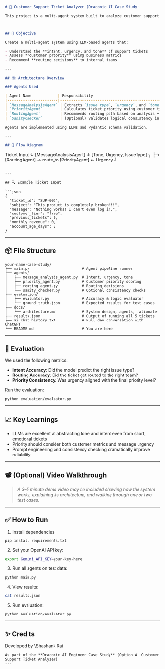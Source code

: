 



```markdown
# 🧠 Customer Support Ticket Analyzer (Draconic AI Case Study)

This project is a multi-agent system built to analyze customer support tickets and determine the best routing strategy based on ticket content and customer profile. It was developed as part of the Draconic AI Engineering Case Study.



## 🚀 Objective

Create a multi-agent system using LLM-based agents that:

- Understand the **intent, urgency, and tone** of support tickets  
- Assess **customer priority** using business metrics  
- Recommend **routing decisions** to internal teams  

---

## 🏗️ Architecture Overview

### Agents Used

| Agent Name            | Responsibility                                                 |
|-----------------------|----------------------------------------------------------------|
| `MessageAnalysisAgent` | Extracts `issue_type`, `urgency`, and `tone` from ticket text |
| `PriorityAgent`        | Calculates ticket priority using customer tier, history, etc. |
| `RoutingAgent`         | Recommends routing path based on analysis + priority          |
| `SanityChecker`        | (Optional) Validates logical consistency in agent outputs     |

Agents are implemented using LLMs and Pydantic schema validation.

---

## 🧩 Flow Diagram

```

Ticket Input
↓
\[MessageAnalysisAgent]
↓
\[Tone, Urgency, IssueType] ┐
├→ \[RoutingAgent] → route\_to
\[PriorityAgent] ← Urgency ┘

````

---

## 🔍 Example Ticket Input

```json
{
  "ticket_id": "SUP-001",
  "subject": "This product is completely broken!!!",
  "message": "Nothing works! I can't even log in.",
  "customer_tier": "free",
  "previous_tickets": 0,
  "monthly_revenue": 0,
  "account_age_days": 2
}
````

---

## 📦 File Structure

```
your-name-case-study/
├── main.py                        # Agent pipeline runner
├── agents/
│   ├── message_analysis_agent.py  # Intent, urgency, tone
│   ├── priority_agent.py          # Customer priority scoring
│   ├── routing_agent.py           # Routing decisions
│   └── sanity_checker.py          # Optional consistency checks
├── evaluation/
│   ├── evaluator.py               # Accuracy & logic evaluator
│   └── ground_truth.json          # Expected results for test cases
├── docs/
│   └── architecture.md            # System design, agents, rationale
├── results.json                   # Output of running all 5 tickets
├── ai_chat_history.txt            # Full dev conversation with ChatGPT
└── README.md                      # You are here
```

---

## 🧪 Evaluation

We used the following metrics:

* **Intent Accuracy**: Did the model predict the right issue type?
* **Routing Accuracy**: Did the ticket get routed to the right team?
* **Priority Consistency**: Was urgency aligned with the final priority level?

Run the evaluation:

```bash
python evaluation/evaluator.py
```

---

## 📈 Key Learnings

* LLMs are excellent at abstracting tone and intent even from short, emotional tickets
* Priority should consider both customer metrics and message urgency
* Prompt engineering and consistency checking dramatically improve reliability

---

## 📽️ (Optional) Video Walkthrough

> *A 3–5 minute demo video may be included showing how the system works, explaining its architecture, and walking through one or two test cases.*

---

## ✅ How to Run

1. Install dependencies:

```bash
pip install requirements.txt
```

2. Set your OpenAI API key:

```bash
export Gemini_API_KEY=your-key-here
```

3. Run all agents on test data:

```bash
python main.py
```

4. View results:

```bash
cat results.json
```

5. Run evaluation:

```bash
python evaluation/evaluator.py
```

---

## ✨ Credits

Developed by \Shashank Rai

```
As part of the **Draconic AI Engineer Case Study** (Option A: Customer Support Ticket Analyzer)
---

```
